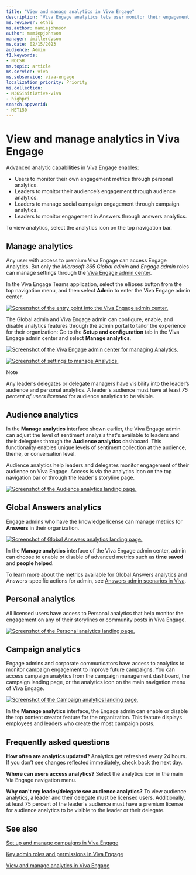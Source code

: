 ```yaml
---
title: "View and manage analytics in Viva Engage"
description: "Viva Engage analytics lets user monitor their engagement metrics and leaders monitor audience engagement (audience analytics), campaign engagement, and monitor engagement in Answers."
ms.reviewer: ethli
ms.author: mamiejohnson
author: mamiepjohnson
manager: dmillerdyson
ms.date: 02/15/2023
audience: Admin
f1.keywords:
- NOCSH
ms.topic: article
ms.service: viva
ms.subservice: viva-engage
localization_priority: Priority
ms.collection:  
- M365initiative-viva
- highpri
search.appverid:
- MET150
---
```



# View and manage analytics in Viva Engage

Advanced analytic capabilities in Viva Engage enables:
- Users to monitor their own engagement metrics through personal analytics.
- Leaders to monitor their audience’s engagement through audience analytics.
- Leaders to manage social campaign engagement through campaign analytics.
- Leaders to monitor engagement in Answers through answers analytics.

To view analytics, select the analytics icon on the top navigation bar.


## Manage analytics

Any user with access to premium Viva Engage can access Engage Analytics. But only the *Microsoft 365 Global admin* and *Engage admin* roles can manage settings through the [Viva Engage admin center](/Viva/engage/eac-as-access-eac).

In the Viva Engage Teams application, select the ellipses button from the top navigation menu, and then select **Admin** to enter the Viva Engage admin center.

[![Screenshot of the entry point into the Viva Engage admin center.](/Viva/media/engage/admin/admin-entrypoint.png)](/Viva/media/engage/admin/admin-entrypoint.png#lightbox)

 The Global admin and Viva Engage admin can configure, enable, and disable analytics features through the admin portal to tailor the experience for their organization: Go to the **Setup and configuration** tab in the Viva Engage admin center and select **Manage analytics**.

[![Screenshot of the Viva Engage admin center for managing Analytics.](/Viva/media/engage/admin/manage-analytics-eac.png)](/Viva/media/engage/admin/manage-analytics-eac.png#lightbox)

[![Screenshot of settings to manage Analytics.](/Viva/media/engage/admin/analytics-admin-settings.png)](/Viva/media/engage/admin/analytics-admin-settings.png#lightbox)

>[!NOTE]
> Any leader’s delegates or delegate managers have visibility into the leader’s audience and personal analytics. A leader's audience must have at least *75 percent of users licensed* for audience analytics to be visible.

## Audience analytics  

In the **Manage analytics** interface shown earlier, the Viva Engage admin can adjust the level of sentiment analysis that's available to leaders and their delegates through the **Audience analytics** dashboard. This functionality enables unique levels of sentiment collection at the audience, theme, or conversation level.

Audience analytics help leaders and delegates monitor engagement of their audience on Viva Engage. Access is via the analytics icon on the top navigation bar or through the leader's storyline page.

[![Screenshot of the Audience analytics landing page.](/Viva/media/engage/admin/audience-analytics.png)](/Viva/media/engage/admin/audience-analytics.png#lightbox)

## Global Answers analytics

Engage admins who have the knowledge license can manage metrics for **Answers** in their organization.

[![Screenshot of Global Answers analytics landing page.](/Viva/media/engage/admin/global-answers-analytics.png)](/Viva/media/engage/admin/global-answers-analytics.png#lightbox)

In the **Manage analytics** interface of the Viva Engage admin center, admin can choose to enable or disable of advanced metrics such as **time saved** and **people helped**.  

To learn more about the metrics available for Global Answers analytics and Answers-specific actions for admin, see [Answers admin scenarios in Viva](/Viva/engage/eac-answers-admin-scenarios).

## Personal analytics  

All licensed users have access to Personal analytics that help monitor the engagement on any of their storylines or community posts in Viva Engage.

[![Screenshot of the Personal analytics landing page.](/Viva/media/engage/admin/personal-analytics-admin.png)](/Viva/media/engage/admin/personal-analytics-admin.png#lightbox)

## Campaign analytics  

Engage admins and corporate communicators have access to analytics to monitor campaign engagement to improve future campaigns. You can access campaign analytics from the campaign management dashboard, the campaign landing page, or the analytics icon on the main navigation menu of Viva Engage.

[![Screenshot of the Campaign analytics landing page.](/Viva/media/engage/admin/campaign-analytics.png)](/Viva/media/engage/admin/campaign-analytics.png#lightbox)

In the **Manage analytics** interface, the Engage admin can enable or disable the top content creator feature for the organization. This feature displays employees and leaders who create the most campaign posts.

## Frequently asked questions

**How often are analytics updated?** Analytics get refreshed every 24 hours. If you don’t see changes reflected immediately, check back the next day.

**Where can users access analytics?** Select the analytics icon in the main Via Engage navigation menu.

**Why can't my leader/delegate see audience analytics?** To view audience analytics, a leader and their delegate must be licensed users. Additionally, at least 75 percent of the leader's audience must have a premium license for audience analytics to be visible to the leader or their delegate.

## See also

[Set up and manage campaigns in Viva Engage](/viva/engage/campaigns)

[Key admin roles and permissions in Viva Engage](/viva/engage/eac-key-admin-roles-permissions)

[View and manage analytics in Viva Engage](/Viva/engage/analytics)

